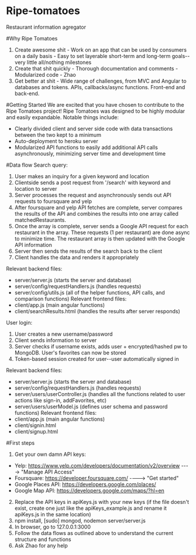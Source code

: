 # Ripe-tomatoes
Restaurant information agregator

#Why Ripe Tomatoes
  1. Create awesome shit
    - Work on an app that can be used by consumers on a daily basis
    - Easy to set layerable short-term and long-term goals--very little all/nothing milestones
  2. Create that shit quickly
    - Thorough documentation and comments
    - Modularized code
    - Zhao
  3. Get better at shit
    - Wide range of challenges, from MVC and Angular to databases and tokens. APIs, callbacks/async functions. Front-end and back-end.

#Getting Started
We are excited that you have chosen to contribute to the Ripe Tomatoes project! Ripe Tomatoes was designed to be highly modular and easily expandable. Notable things include:
- Clearly divided client and server side code with data transactions between the two kept to a minimum
- Auto-deployment to heroku server 
- Modularized API functions to easily add additional API calls asynchronously, minimizing server time and development time

#Data flow 
Search query:
  1. User makes an inquiry for a given keyword and location
  2. Clientside sends a post request from '/search' with keyword and location to server
  3. Server processes the request and asynchronously sends out API requests to foursquare and yelp
  4. After foursquare and yelp API fetches are complete, server compares the results of the API and combines the results into one array called matchedRestaurants.
  5. Once the array is complete, server sends a Google API request for each restaurant in the array. These requests (1 per restaurant) are done async to minimize time. The restaurant array is then updated with the Google API information
  6. Server then sends the results of the search back to the client
  7. Client handles the data and renders it appropriately
  
  Relevant backend files: 
- server/server.js (starts the server and database)
- server/config/requestHandlers.js (handles requests)
- server/config/utils.js (all of the helper functions, API calls, and comparison functions)
  Relevant frontend files:
- client/app.js (main angular functions)
- client/searchResults.html (handles the results after server responds)

User login:
  1. User creates a new username/password
  2. Client sends information to server
  3. Server checks if username exists, adds user + encrypted/hashed pw to MongoDB. User's favorites can now be stored
  4. Token-based session created for user--user automatically signed in
  
  Relevant backend files: 
  - server/server.js (starts the server and database)
  - server/config/requestHandlers.js (handles requests)
  - server/users/userController.js (handles all the functions related to user actions like sign-in, addFavorites, etc)
  - server/users/userModel.js (defines user schema and password functions)
  Relevant frontend files:
  - client/app.js (main angular functions)
  - client/signin.html
  - client/signup.html

#First steps
1. Get your own damn API keys:
  - Yelp: https://www.yelp.com/developers/documentation/v2/overview   ----> "Manage API Access"
  - Foursquare: https://developer.foursquare.com/ ----> "Get started"
  - Google Places API: https://developers.google.com/places/ 
  - Google Map API: https://developers.google.com/maps/?hl=en
2. Replace the API keys in apiKeys.js with your new keys (if the file doesn't exist, create one just like the apiKeys_example.js and rename it apiKeys.js in the same location)
3. npm install, [sudo] mongod, nodemon server/server.js
4. In browser, go to 127.0.0.1:3000
5. Follow the data flows as outlined above to understand the current structure and functions
6. Ask Zhao for any help